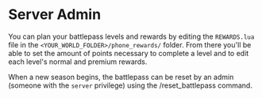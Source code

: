# Server Admin
You can plan your battlepass levels and rewards by editing the `REWARDS.lua` file in the `<YOUR_WORLD_FOLDER>/phone_rewards/` folder. From there you'll be able to set the amount of points necessary to complete a level and to edit each level's normal and premium rewards.

When a new season begins, the battlepass can be reset by an admin (someone with the `server` privilege) using the /reset_battlepass command. 